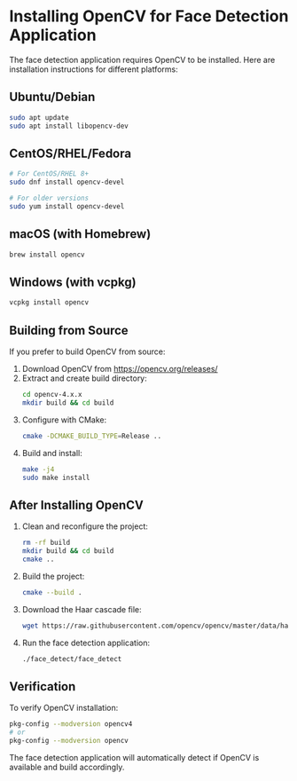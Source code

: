 # Installing OpenCV for Face Detection Application

The face detection application requires OpenCV to be installed. Here are installation instructions for different platforms:

## Ubuntu/Debian

```bash
sudo apt update
sudo apt install libopencv-dev
```

## CentOS/RHEL/Fedora

```bash
# For CentOS/RHEL 8+
sudo dnf install opencv-devel

# For older versions
sudo yum install opencv-devel
```

## macOS (with Homebrew)

```bash
brew install opencv
```

## Windows (with vcpkg)

```bash
vcpkg install opencv
```

## Building from Source

If you prefer to build OpenCV from source:

1. Download OpenCV from https://opencv.org/releases/
2. Extract and create build directory:
   ```bash
   cd opencv-4.x.x
   mkdir build && cd build
   ```
3. Configure with CMake:
   ```bash
   cmake -DCMAKE_BUILD_TYPE=Release ..
   ```
4. Build and install:
   ```bash
   make -j4
   sudo make install
   ```

## After Installing OpenCV

1. Clean and reconfigure the project:
   ```bash
   rm -rf build
   mkdir build && cd build
   cmake ..
   ```

2. Build the project:
   ```bash
   cmake --build .
   ```

3. Download the Haar cascade file:
   ```bash
   wget https://raw.githubusercontent.com/opencv/opencv/master/data/haarcascades/haarcascade_frontalface_alt2.xml
   ```

4. Run the face detection application:
   ```bash
   ./face_detect/face_detect
   ```

## Verification

To verify OpenCV installation:

```bash
pkg-config --modversion opencv4
# or
pkg-config --modversion opencv
```

The face detection application will automatically detect if OpenCV is available and build accordingly.